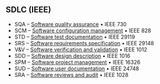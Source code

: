 ## SDLC (IEEE)


- SQA – [Software quality assurance](https://github.com/Pauelbel/Notes/blob/main/QA/SQA.md)            • IEEE 730
- SCM – [Software configuration management](https://github.com/Pauelbel/Notes/blob/main/QA/SCM.md)     • IEEE 828
- STD – [Software test documentation](https://github.com/Pauelbel/Notes/blob/main/QA/STD.md)           • IEEE 29119
- SRS – [Software requirements specification](https://github.com/Pauelbel/Notes/blob/main/QA/SRS.md)   • IEEE 29148
- V&V – [Software verification and validation](https://github.com/Pauelbel/Notes/blob/main/QA/V&V.md)  • IEEE 1012
- SDD – [Software design description](https://github.com/Pauelbel/Notes/blob/main/QA/SDD.md)           • IEEE 1016
- SPM – [Software project management](https://github.com/Pauelbel/Notes/blob/main/QA/SPM.md)           • IEEE 16326
- SUD – [Software user documentation](https://github.com/Pauelbel/Notes/blob/main/QA/SUD.md)           • IEEE 24748
- SRA – [Software reviews and audit](https://github.com/Pauelbel/Notes/blob/main/QA/SRA.md)            • IEEE 1028

